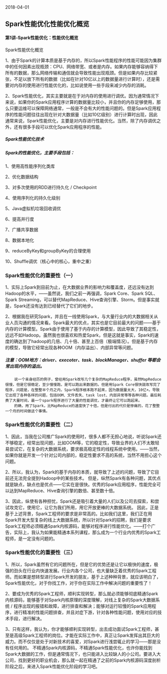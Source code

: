 2018-04-01## Spark性能优化性能优化概览#### 第1讲-Spark性能优化：性能优化概览Spark性能优化概览1、由于Spark的计算本质是基于内存的，所以Spark性能程序的性能可能因为集群中的任何因素出现瓶颈：CPU、网络带宽、或者是内存。如果内存能够容纳得下所有的数据，那么网络传输和通信就会导致性能出现瓶颈。但是如果内存比较紧张，不足以放下所有的数据（比如在针对10亿以上的数据量进行计算时），还是需要对内存的使用进行性能优化的，比如说使用一些手段来减少内存的消耗。2、Spark性能优化，其实主要就是在于对内存的使用进行调优。因为通常情况下来说，如果你的Spark应用程序计算的数据量比较小，并且你的内存足够使用，那么只要运维可以保障网络通常，一般是不会有大的性能问题的。但是Spark应用程序的性能问题往往出现在针对大数据量（比如10亿级别）进行计算时出现，因此通常来说，Spark性能优化，主要是对内存进行性能优化。当然，除了内存调优之外，还有很多手段可以优化Spark应用程序的性能。##### Spark性能优化技术##### Spark的性能优化，主要手段包括：1、使用高性能序列化类库2、优化数据结构3、对多次使用的RDD进行持久化 / Checkpoint4、使用序列化的持久化级别5、Java虚拟机垃圾回收调优6、提高并行度7、广播共享数据8、数据本地化9、reduceByKey和groupByKey的合理使用10、Shuffle调优（核心中的核心，重中之重）### Spark性能优化的重要性（一）1、实际上Spark到目前为止，在大数据业界的影响力和覆盖度，还远没有达到Hadoop的水平，——虽然说，我们之前一再强调，Spark Core、Spark SQL、Spark Streaming，可以替代MapReduce、Hive查询引擎、Storm。但是事实就是，Spark还没有达到已经替代了它们的地步。2、根据我在研究Spark，并且在一线使用Spark，与大量行业内的大数据相关从业人员沟通的情况来看。Spark最大的优点，其实也是它目前最大的问题——基于内存的计算模型。Spark由于使用了基于内存的计算模型，因此导致了其稳定性，远远不如Hadoop。虽然我也很喜欢和热爱Spark，但是这就是事实，Spark的速度的确达到了hadoop的几倍、几十倍、甚至上百倍（极端情况）。但是基于内存的模型，导致它经常出现各种OOM（内存溢出）、内部异常等问题。##### 注意：OOM地方：driver、execoter、task、blockManager、shuffer 等都会常出现内存的溢出。        说一个亲身经历的例子，曾经用Spark改写几个复杂的MapReduce程序，虽然MapReduce很慢，但是它很稳定，至少慢慢跑，是可以跑出来数据的。但是用Spark Core很快就改写完了程序，问题是，在整整半个月之内，Spark程序根本跑不起来，因为数据量太大，10亿+。导致它出现了各种各样的问题，包括OOM、文件丢失、task lost、内部异常等等各种问题。最后耗费了大量时间，最一个spark程序进行了大量的性能调优，才最终让它可以跑起来。        的确，用了Spark，比MapReduce的速度快了十倍，但是付出的代价是惨痛的，花了整整一个月的时间做这个事情。    ### Spark性能优化的重要性（二）1、因此，当我在公司推广Spark的使用时，很多人都不无担心地说，听说Spark还不够稳定，经常出现问题，比如OOM等，它的稳定性，导致业界的人们不太敢轻易尝试它，在复杂的大数据系统，要求极高稳定性的线程系统中使用。——当然，如果你就是开发一个针对公司内部的，稳定性要求不高的系统，当然不用担心这个问题。2、所以，我认为，Spark的基于内存的本质，就导致了上述的问题，导致了它目前还无法完全提到Hadoop中的某些技术。        但是，纵然Spark有各种问题，其优点就是缺点，缺点也是优点——它实在是很快。优秀的Spark应用程序，性能完全可以达到MapReduce、Hive查询引擎的数倍、甚至数十倍。3、因此，纵使有各种担忧，Spark还是吸引着大量的人们以及公司去探索，和尝试攻克它，使用它，让它为我们所用，用它开放更棒的大数据系统。        因此，正是基于上述背景，Spark工程师的要求是非常高的。比如我们这里，我们正在用Spark开发大型复杂的线上大数据系统，所以针对Spark的招聘，我们是要求Spark工程师必须精通Spark内核源码，能够对程序进行性能优化。——打个广告，实际上，我认为如果能精通本系列课程，那么成为一个行业内优秀的Spark工程师，是一定没有问题的。### Spark性能优化的重要性（三）1、所以，Spark虽然有它的问题所在，但是它的优势还是让它以极快的速度，极强的劲头在行业内快速发展。行业内各个公司，也大量缺乏着优秀的Spark工程师。而如果是想转型进行Spark开发的朋友，基于上述种种背景，就应该明白了，Spark性能优化，对于你找工作，对于你在实际工作中解决问题的重要性了！2、要成为优秀的Spark工程师，顺利实现转型，那么就必须能够彻底精通Spark内核源码，能够基于对Spark内核原理的深度理解，对线上复杂的Spark大数据系统 / 程序出现的报错和故障，进行排查和解决；能够对运行较慢的Spark应用程序，进行精准的性能问题排查，并且对症下游，针对各种性能问题，使用对应的技术手段，进行解决。3、只有这样，我认为，你才能够顺利实现转型，出去成功面试Spark工程师，甚至是高级Spark工程师的岗位。才能在实际工作中，真正让Spark发挥出其巨大的威力。而不仅仅是处于对新技术的喜爱，对Spark进行浅尝辄止的学习——那是没有任何用的。        不精通Spark内核源码，不精通Spark性能优化，也许你能找到Spark大数据的工作，但是通常情况下，也只能进入比较缺人的小公司。要进入大公司，找到更好的职业机会，那么就一起在精通了之前的Spark内核源码深度剖析阶段之后，来进入Spark性能优化阶段的学习吧。    